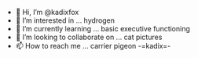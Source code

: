 - 👋 Hi, I’m @kadixfox
- 👀 I’m interested in ... hydrogen
- 🌱 I’m currently learning ... basic executive functioning
- 💞️ I’m looking to collaborate on ... cat pictures
- 📫 How to reach me ... carrier pigeon
\-=kadix=-
